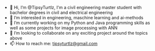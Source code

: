 - 👋 Hi, I’m @TipsyTurtlz, I'm a civil engineering master student with bachelor degrees in civil and electrical engineering 
- 👀 I’m interested in engineering, maschine learning and ai-methods
- 🌱 I’m currently working on my Python and Java programming skills as well as some projects for image processing with ANN 
- 💞️ I’m looking to collaborate on any exciting project around the topics above
- 📫 How to reach me: tipsyturtlz@gmail.com

<!---
TipsyTurtlz/TipsyTurtlz is a ✨ special ✨ repository because its `README.md` (this file) appears on your GitHub profile.
You can click the Preview link to take a look at your changes.
--->

